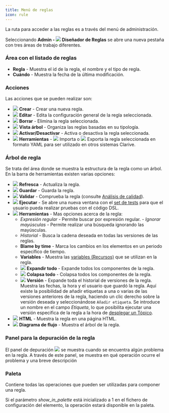 ```yaml
---
title: Menú de reglas
icon: rule
---
```


La ruta para acceder a las reglas es a través del menú de administración.

Seleccionando  **Admin - ![](/static/images/icons/rule.svg) Diseñador de Reglas** se abre una nueva pestaña con tres
áreas de trabajo diferentes.

### Área con el listado de reglas

- **Regla** - Muestra el id de la regla, el nombre y el tipo de regla.
- **Cuándo** - Muestra la fecha de la última modificación.

### Acciones

Las acciones que se pueden realizar son:

- ![](/static/images/icons/add.svg) **Crear** - Crear una nueva regla.
- ![](/static/images/icons/edit.svg) **Editar** - Edita la configuración general de la regla seleccionada.
- ![](/static/images/icons/delete.svg) **Borrar** - Elimina la regla seleccionada.
- ![](/static/images/icons/catalog-folder.svg) **Vista árbol** - Organiza las reglas basadas en su tipología.
- ![](/static/images/icons/restart-new.svg) **Activar/Desactivar** - Activa o desactiva la regla seleccionada.
- ![](/static/images/icons/exports.svg) **Herramientas** - ![](/static/images/icons/import.svg) Importa
  o ![](/static/images/icons/export.svg) Exporta la regla seleccionada en formato YAML para ser utilizado en otros
sistemas Clarive.

### Árbol de regla

Se trata del área donde se muestra la estructura de la regla como un árbol. En la barra de herramientas existen varias
opciones:

- ![](/static/images/icons/refresh.svg) **Refresca** - Actualiza la regla.
- ![](/static/images/icons/save.svg) **Guardar** - Guarda la regla.
- ![](/static/images/icons/ok.svg) **Validar** - Comprueba la regla (consulte [Análisis de
  calidad](/concepts/rule-quality-analysis)).
- ![](/static/images/icons/play.svg) **Ejecutar** - Se abre una nueva ventana con el [set de
  tests](/concepts/rule-test-sets) para que el usuario pueda realizar pruebas con el código DSL.
- ![](/static/images/icons/wrench.svg) **Herramientas** - Mas opciones acerca de la regla:
   - *Expresión regular* - Permite buscar por expresión regular.  - *Ignorar mayúsculas* - Permite realizar una búsqueda
     ignorando las mayúsculas.
   - *Historial* -  Busca la cadena deseada en todas las versiones de las reglas.
   - **Blame by time** - Marca los cambios en los elementos en un periodo específico de tiempo.
   - **Variables** - Muestra las [variables (Recursos)](/concepts/variable) que se utilizan en la regla.
   - ![](/static/images/icons/expandall.svg) **Expandir todo** - Expande todos los componentes de la regla.
   - ![](/static/images/icons/collapseall.svg) **Colapsa todo** - Colapsa todos los componentes de la regla.
   - ![](/static/images/icons/slot.svg) **Versión** - Expande toda el historial de versiones de la regla. Muestra las
fechas, la hora y el usuario que guardó la regla. Aquí existe la posibilidad de añadir etiquetas a una o varias de las
versiones anteriores de la regla, haciendo un clic derecho sobre la versión deseada y seleccionándose `Añadir etiqueta`.
Se introduce un nombre en el campo *Etiqueta*, lo que posibilita ejecutar una versión especifica de la regla a la hora
de [desplegar un Tópico](/getting-started/deploy-topics).
- ![](/static/images/icons/logo-html.svg) **HTML** - Muestra la regla en una página HTML.
- ![](/static/images/icons/workflow.svg) **Diagrama de flujo** - Muestra el árbol de la regla.

### Panel para la depuración de la regla

El panel de depuración ![](/static/images/icons/debug-view.svg) se muestra cuando se encuentra algún problema en la
regla. A través de este panel, se muestra en qué operación ocurre el problema y una breve descripción

### Paleta

Contiene todas las operaciones que pueden ser utilizadas para componer una regla.

Si el parámetro *show_in_palette* está inicializado a 1 en el fichero de configuración del elemento, la operación estará
disponible en la paleta.
